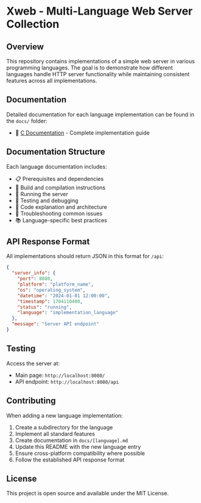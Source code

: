 # Xweb - Multi-Language Web Server Collection

## Overview

This repository contains implementations of a simple web server in various programming languages. The goal is to demonstrate how different languages handle HTTP server functionality while maintaining consistent features across all implementations.

## Documentation

Detailed documentation for each language implementation can be found in the `docs/` folder:

- 📖 [C Documentation](docs/c.md) - Complete implementation guide


## Documentation Structure

Each language documentation includes:
- 📋 Prerequisites and dependencies
- 🔧 Build and compilation instructions
- 🚀 Running the server
- 🧪 Testing and debugging
- 📝 Code explanation and architecture
- 🐛 Troubleshooting common issues
- 📚 Language-specific best practices

## API Response Format

All implementations should return JSON in this format for `/api`:

```json
{
  "server_info": {
    "port": 8080,
    "platform": "platform_name",
    "os": "operating_system",
    "datetime": "2024-01-01 12:00:00",
    "timestamp": 1704110400,
    "status": "running",
    "language": "implementation_language"
  },
  "message": "Server API endpoint"
}
```

## Testing

Access the server at:
- Main page: `http://localhost:8080/`
- API endpoint: `http://localhost:8080/api`

## Contributing

When adding a new language implementation:

1. Create a subdirectory for the language
2. Implement all standard features
3. Create documentation in `docs/[language].md`
4. Update this README with the new language entry
5. Ensure cross-platform compatibility where possible
6. Follow the established API response format

## License

This project is open source and available under the MIT License.
